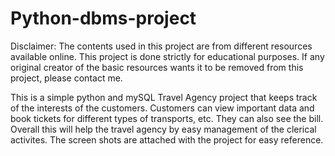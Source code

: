 # Python-dbms-project
Disclaimer: The contents used in this project are from different resources available online. This project is done strictly for educational purposes. If any original creator of the basic resources wants it to be removed from this project, please contact me.

This is a simple python and mySQL Travel Agency project that keeps track of the interests of the customers.
Customers can view important data and book tickets for different types of transports, etc. They can also see the bill.
Overall this will help the travel agency by easy management of the clerical activites.
The screen shots are attached with the project for easy reference.
